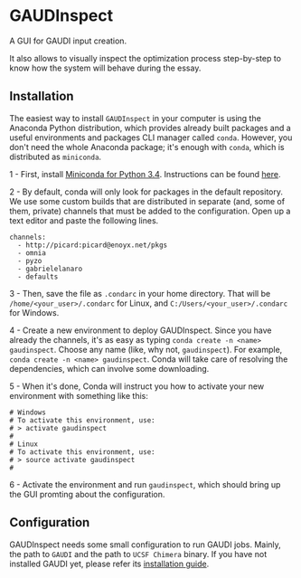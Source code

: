 # GAUDInspect #

A GUI for GAUDI input creation. 

It also allows to visually inspect the optimization process step-by-step to know how the system will behave during the essay.

## Installation

The easiest way to install `GAUDInspect` in your computer is using the Anaconda Python distribution, which provides already built packages and a useful environments and packages CLI manager called `conda`. However, you don't need the whole Anaconda package; it's enough with `conda`, which is distributed as `miniconda`.

1 - First, install [Miniconda for Python 3.4](http://conda.pydata.org/miniconda.html). Instructions can be found [here](http://conda.pydata.org/docs/install/quick.html#miniconda-quick-install-requirements).

2 - By default, conda will only look for packages in the default repository. We use some custom builds that are distributed in separate (and, some of them, private) channels that must be added to the configuration. Open up a text editor and paste the following lines. 

```
channels:
  - http://picard:picard@enoyx.net/pkgs
  - omnia
  - pyzo
  - gabrielelanaro
  - defaults
```

3 - Then, save the file as `.condarc` in your home directory. That will be `/home/<your_user>/.condarc` for Linux, and `C:/Users/<your_user>/.condarc` for Windows.

4 - Create a new environment to deploy GAUDInspect. Since you have already the channels, it's as easy as typing `conda create -n <name> gaudinspect`. Choose any name (like, why not, `gaudinspect`). For example, `conda create -n <name> gaudinspect`. Conda will take care of resolving the dependencies, which can involve some downloading. 

5 - When it's done, Conda will instruct you how to activate your new environment with something like this:

```
# Windows
# To activate this environment, use:
# > activate gaudinspect
#
# Linux
# To activate this environment, use:
# > source activate gaudinspect
#
```

6 - Activate the environment and run `gaudinspect`, which should bring up the GUI promting about the configuration.

## Configuration

GAUDInspect needs some small configuration to run GAUDI jobs. Mainly, the path to `GAUDI` and the path to `UCSF Chimera` binary. If you have not installed GAUDI yet, please refer its [installation guide](https://bitbucket.org/jrgp/gaudi).